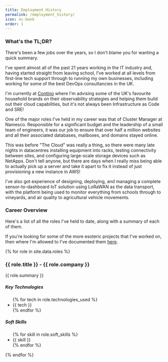 ```yaml
---
title: Employment History
permalink: /employment_history/
icon: nc-bank
order: 1
---
```


<div class="row">
<div class="col-md-12">
<h3 class="description">What's the TL;DR?</h3>
</div>
</div>
<div class="row">
<div class="col">
<p>There's been a few jobs over the years, so I don't blame you for wanting a quick summary.</p>
<p>I've spent almost all of the past 21 years working in the IT industry and, having started straight from leaving school, I've worked at all levels from first-line tech support through to running my own businesses, including working for some of the best DevOps consultancies in the UK.</p>
<p>I'm currently at <A href="https://contino.io/">Contino</a> where I'm advising some of the UK's favourite household brands on their observability strategies and helping them build out their cloud capabilities, but it's not always been Infrastructure as Code and SRE!</p>
<p>One of the major roles I've held in my career was that of Cluster Manager at Namesco.  Responsible for a significant budget and the leadership of a small team of engineers, it was our job to ensure that over half a million websites and all their associated databases, mailboxes, and domains stayed online.</p>
<p>This was before "The Cloud" was really a thing, so there were many late nights in datacentres installing equipment into racks, testing connectivity between sites, and configuring large-scale storage devices such as NetApps. Don't tell anyone, but there are days when I really miss being able to actually pick up a server and take it apart to fix it instead of just provisioning a new instance in AWS!</p>
<p>I've also got experience of designing, deploying, and managing a complete sensor-to-dashboard IoT solution using LoRaWAN as the data transport, with the platform being used to monitor everything from schools through to vineyards, and air quality to agricultural vehicle movements.</p>
</div>
</div>
<div class="row">
<div class="col-md-12">
<h3 class="description">Career Overview</h3>
</div>
</div>
<div class="row">
<div class="col">
<p>Here's a list of all the roles I've held to date, along with a summary of each of them.</p>
<p>If you're looking for some of the more esoteric projects that I've worked on, then where I'm allowed to I've documented them <a href="/projects">here</a>.</p>
</div>
</div>
{% for role in site.data.roles %}
<div class="row justify-content-center">
<div class="col-md-8">
  <div class="card card-stats">
<div class="card-header">
<h3 class="card-title">{{ role.title }} - {{ role.company }}</h3>
</div>
<div class="card-body">
<p class="card-body">{{ role.summary }}</p>
<div class="row">
<div class="col">
<h5 class="text-muted">Key Technologies</h5>
<ul class="list-group list-group-flush">
{% for tech in role.technologies_used %}
<li class="list-group-item">{{ tech }}</li>
{% endfor %}
</ul>
</div>
<div class="col">
<h5 class="text-muted">Soft Skills</h5>
<ul class="list-group list-group-flush">
{% for skill in role.soft_skills %}
<li class="list-group-item">{{ skill }}</li>
{% endfor %}
</ul>
</div>
</div>
  </div>
</div>
{% endfor %}
